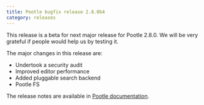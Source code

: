 ```yaml
---
title: Pootle bugfix release 2.8.0b4
category: releases
---
```


This release is a beta for next major release for Pootle 2.8.0. We will be very grateful if people would help us by testing it.

The major changes in this release are:

- Undertook a security audit
- Improved editor performance
- Added pluggable search backend
- Pootle FS

The release notes are available in [Pootle documentation](http://docs.translatehouse.org/projects/pootle/en/latest/releases/2.8.0.html).
